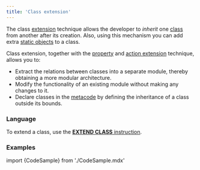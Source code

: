 ```yaml
---
title: 'Class extension'
---
```


The class [extension](Extensions.md) technique allows the developer to *inherit* one [class](Classes.md) from another after its creation. Also, using this mechanism you can add extra [static objects](Static_objects.md) to a class.

Class extension, together with the [property](Property_extension.md) and [action extension](Action_extension.md) technique, allows you to:

-   Extract the relations between classes into a separate module, thereby obtaining a more modular architecture.
-   Modify the functionality of an existing module without making any changes to it.
-   Declare classes in the [metacode](Metaprogramming.md) by defining the inheritance of a class outside its bounds.

### Language

To extend a class, use the [**EXTEND CLASS** instruction](EXTEND_CLASS_instruction.md).

### Examples

import {CodeSample} from './CodeSample.mdx'

<CodeSample url="https://documentation.lsfusion.org/sample?file=InstructionSample&block=extendclass"/>
